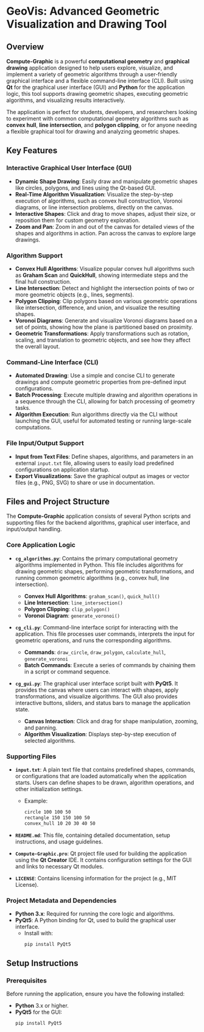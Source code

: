 # GeoVis: Advanced Geometric Visualization and Drawing Tool

## Overview

**Compute-Graphic** is a powerful **computational geometry** and **graphical drawing** application designed to help users explore, visualize, and implement a variety of geometric algorithms through a user-friendly graphical interface and a flexible command-line interface (CLI). Built using **Qt** for the graphical user interface (GUI) and **Python** for the application logic, this tool supports drawing geometric shapes, executing geometric algorithms, and visualizing results interactively.

The application is perfect for students, developers, and researchers looking to experiment with common computational geometry algorithms such as **convex hull**, **line intersection**, and **polygon clipping**, or for anyone needing a flexible graphical tool for drawing and analyzing geometric shapes.

## Key Features

### **Interactive Graphical User Interface (GUI)**
- **Dynamic Shape Drawing**: Easily draw and manipulate geometric shapes like circles, polygons, and lines using the Qt-based GUI.
- **Real-Time Algorithm Visualization**: Visualize the step-by-step execution of algorithms, such as convex hull construction, Voronoi diagrams, or line intersection problems, directly on the canvas.
- **Interactive Shapes**: Click and drag to move shapes, adjust their size, or reposition them for custom geometry exploration.
- **Zoom and Pan**: Zoom in and out of the canvas for detailed views of the shapes and algorithms in action. Pan across the canvas to explore large drawings.

### **Algorithm Support**
- **Convex Hull Algorithms**: Visualize popular convex hull algorithms such as **Graham Scan** and **QuickHull**, showing intermediate steps and the final hull construction.
- **Line Intersection**: Detect and highlight the intersection points of two or more geometric objects (e.g., lines, segments).
- **Polygon Clipping**: Clip polygons based on various geometric operations like intersection, difference, and union, and visualize the resulting shapes.
- **Voronoi Diagrams**: Generate and visualize Voronoi diagrams based on a set of points, showing how the plane is partitioned based on proximity.
- **Geometric Transformations**: Apply transformations such as rotation, scaling, and translation to geometric objects, and see how they affect the overall layout.

### **Command-Line Interface (CLI)**
- **Automated Drawing**: Use a simple and concise CLI to generate drawings and compute geometric properties from pre-defined input configurations.
- **Batch Processing**: Execute multiple drawing and algorithm operations in a sequence through the CLI, allowing for batch processing of geometry tasks.
- **Algorithm Execution**: Run algorithms directly via the CLI without launching the GUI, useful for automated testing or running large-scale computations.

### **File Input/Output Support**
- **Input from Text Files**: Define shapes, algorithms, and parameters in an external `input.txt` file, allowing users to easily load predefined configurations on application startup.
- **Export Visualizations**: Save the graphical output as images or vector files (e.g., PNG, SVG) to share or use in documentation.

## Files and Project Structure

The **Compute-Graphic** application consists of several Python scripts and supporting files for the backend algorithms, graphical user interface, and input/output handling.

### **Core Application Logic**
- **`cg_algorithms.py`**: Contains the primary computational geometry algorithms implemented in Python. This file includes algorithms for drawing geometric shapes, performing geometric transformations, and running common geometric algorithms (e.g., convex hull, line intersection).
    - **Convex Hull Algorithms**: `graham_scan()`, `quick_hull()`
    - **Line Intersection**: `line_intersection()`
    - **Polygon Clipping**: `clip_polygon()`
    - **Voronoi Diagram**: `generate_voronoi()`

- **`cg_cli.py`**: Command-line interface script for interacting with the application. This file processes user commands, interprets the input for geometric operations, and runs the corresponding algorithms.
    - **Commands**: `draw_circle`, `draw_polygon`, `calculate_hull`, `generate_voronoi`
    - **Batch Commands**: Execute a series of commands by chaining them in a script or command sequence.

- **`cg_gui.py`**: The graphical user interface script built with **PyQt5**. It provides the canvas where users can interact with shapes, apply transformations, and visualize algorithms. The GUI also provides interactive buttons, sliders, and status bars to manage the application state.
    - **Canvas Interaction**: Click and drag for shape manipulation, zooming, and panning.
    - **Algorithm Visualization**: Displays step-by-step execution of selected algorithms.

### **Supporting Files**
- **`input.txt`**: A plain text file that contains predefined shapes, commands, or configurations that are loaded automatically when the application starts. Users can define shapes to be drawn, algorithm operations, and other initialization settings.
    - Example:
      ```txt
      circle 100 100 50
      rectangle 150 150 100 50
      convex_hull 10 20 30 40 50
      ```

- **`README.md`**: This file, containing detailed documentation, setup instructions, and usage guidelines.

- **`Compute-Graphic.pro`**: Qt project file used for building the application using the **Qt Creator** IDE. It contains configuration settings for the GUI and links to necessary Qt modules.

- **`LICENSE`**: Contains licensing information for the project (e.g., MIT License).

### **Project Metadata and Dependencies**
- **Python 3.x**: Required for running the core logic and algorithms.
- **PyQt5**: A Python binding for Qt, used to build the graphical user interface.
    - Install with:
      ```bash
      pip install PyQt5
      ```

## Setup Instructions

### Prerequisites
Before running the application, ensure you have the following installed:

- **Python** 3.x or higher.
- **PyQt5** for the GUI:
  ```bash
  pip install PyQt5
